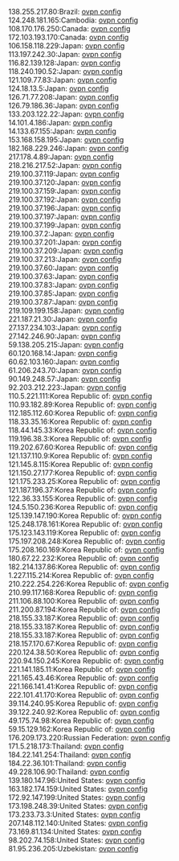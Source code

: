 138.255.217.80:Brazil: [ovpn config](vpn/138_255_217_80.ovpn)  
124.248.181.165:Cambodia: [ovpn config](vpn/124_248_181_165.ovpn)  
108.170.176.250:Canada: [ovpn config](vpn/108_170_176_250.ovpn)  
172.103.193.170:Canada: [ovpn config](vpn/172_103_193_170.ovpn)  
106.158.118.229:Japan: [ovpn config](vpn/106_158_118_229.ovpn)  
113.197.242.30:Japan: [ovpn config](vpn/113_197_242_30.ovpn)  
116.82.139.128:Japan: [ovpn config](vpn/116_82_139_128.ovpn)  
118.240.190.52:Japan: [ovpn config](vpn/118_240_190_52.ovpn)  
121.109.77.83:Japan: [ovpn config](vpn/121_109_77_83.ovpn)  
124.18.13.5:Japan: [ovpn config](vpn/124_18_13_5.ovpn)  
126.71.77.208:Japan: [ovpn config](vpn/126_71_77_208.ovpn)  
126.79.186.36:Japan: [ovpn config](vpn/126_79_186_36.ovpn)  
133.203.122.22:Japan: [ovpn config](vpn/133_203_122_22.ovpn)  
14.101.4.186:Japan: [ovpn config](vpn/14_101_4_186.ovpn)  
14.133.67.155:Japan: [ovpn config](vpn/14_133_67_155.ovpn)  
153.168.158.195:Japan: [ovpn config](vpn/153_168_158_195.ovpn)  
182.168.229.246:Japan: [ovpn config](vpn/182_168_229_246.ovpn)  
217.178.4.89:Japan: [ovpn config](vpn/217_178_4_89.ovpn)  
218.216.217.52:Japan: [ovpn config](vpn/218_216_217_52.ovpn)  
219.100.37.119:Japan: [ovpn config](vpn/219_100_37_119.ovpn)  
219.100.37.120:Japan: [ovpn config](vpn/219_100_37_120.ovpn)  
219.100.37.159:Japan: [ovpn config](vpn/219_100_37_159.ovpn)  
219.100.37.192:Japan: [ovpn config](vpn/219_100_37_192.ovpn)  
219.100.37.196:Japan: [ovpn config](vpn/219_100_37_196.ovpn)  
219.100.37.197:Japan: [ovpn config](vpn/219_100_37_197.ovpn)  
219.100.37.199:Japan: [ovpn config](vpn/219_100_37_199.ovpn)  
219.100.37.2:Japan: [ovpn config](vpn/219_100_37_2.ovpn)  
219.100.37.201:Japan: [ovpn config](vpn/219_100_37_201.ovpn)  
219.100.37.209:Japan: [ovpn config](vpn/219_100_37_209.ovpn)  
219.100.37.213:Japan: [ovpn config](vpn/219_100_37_213.ovpn)  
219.100.37.60:Japan: [ovpn config](vpn/219_100_37_60.ovpn)  
219.100.37.63:Japan: [ovpn config](vpn/219_100_37_63.ovpn)  
219.100.37.83:Japan: [ovpn config](vpn/219_100_37_83.ovpn)  
219.100.37.85:Japan: [ovpn config](vpn/219_100_37_85.ovpn)  
219.100.37.87:Japan: [ovpn config](vpn/219_100_37_87.ovpn)  
219.109.199.158:Japan: [ovpn config](vpn/219_109_199_158.ovpn)  
221.187.21.30:Japan: [ovpn config](vpn/221_187_21_30.ovpn)  
27.137.234.103:Japan: [ovpn config](vpn/27_137_234_103.ovpn)  
27.142.246.90:Japan: [ovpn config](vpn/27_142_246_90.ovpn)  
59.138.205.215:Japan: [ovpn config](vpn/59_138_205_215.ovpn)  
60.120.168.14:Japan: [ovpn config](vpn/60_120_168_14.ovpn)  
60.62.103.160:Japan: [ovpn config](vpn/60_62_103_160.ovpn)  
61.206.243.70:Japan: [ovpn config](vpn/61_206_243_70.ovpn)  
90.149.248.57:Japan: [ovpn config](vpn/90_149_248_57.ovpn)  
92.203.212.223:Japan: [ovpn config](vpn/92_203_212_223.ovpn)  
110.5.221.111:Korea Republic of: [ovpn config](vpn/110_5_221_111.ovpn)  
110.93.182.89:Korea Republic of: [ovpn config](vpn/110_93_182_89.ovpn)  
112.185.112.60:Korea Republic of: [ovpn config](vpn/112_185_112_60.ovpn)  
118.33.35.16:Korea Republic of: [ovpn config](vpn/118_33_35_16.ovpn)  
118.44.145.33:Korea Republic of: [ovpn config](vpn/118_44_145_33.ovpn)  
119.196.38.3:Korea Republic of: [ovpn config](vpn/119_196_38_3.ovpn)  
119.202.67.60:Korea Republic of: [ovpn config](vpn/119_202_67_60.ovpn)  
121.137.110.9:Korea Republic of: [ovpn config](vpn/121_137_110_9.ovpn)  
121.145.8.115:Korea Republic of: [ovpn config](vpn/121_145_8_115.ovpn)  
121.150.27.177:Korea Republic of: [ovpn config](vpn/121_150_27_177.ovpn)  
121.175.233.25:Korea Republic of: [ovpn config](vpn/121_175_233_25.ovpn)  
121.187.196.37:Korea Republic of: [ovpn config](vpn/121_187_196_37.ovpn)  
122.36.33.155:Korea Republic of: [ovpn config](vpn/122_36_33_155.ovpn)  
124.5.150.236:Korea Republic of: [ovpn config](vpn/124_5_150_236.ovpn)  
125.139.147.190:Korea Republic of: [ovpn config](vpn/125_139_147_190.ovpn)  
125.248.178.161:Korea Republic of: [ovpn config](vpn/125_248_178_161.ovpn)  
175.123.143.119:Korea Republic of: [ovpn config](vpn/175_123_143_119.ovpn)  
175.197.208.248:Korea Republic of: [ovpn config](vpn/175_197_208_248.ovpn)  
175.208.160.169:Korea Republic of: [ovpn config](vpn/175_208_160_169.ovpn)  
180.67.22.232:Korea Republic of: [ovpn config](vpn/180_67_22_232.ovpn)  
182.214.137.86:Korea Republic of: [ovpn config](vpn/182_214_137_86.ovpn)  
1.227.115.214:Korea Republic of: [ovpn config](vpn/1_227_115_214.ovpn)  
210.222.254.226:Korea Republic of: [ovpn config](vpn/210_222_254_226.ovpn)  
210.99.117.168:Korea Republic of: [ovpn config](vpn/210_99_117_168.ovpn)  
211.106.88.100:Korea Republic of: [ovpn config](vpn/211_106_88_100.ovpn)  
211.200.87.194:Korea Republic of: [ovpn config](vpn/211_200_87_194.ovpn)  
218.155.33.187:Korea Republic of: [ovpn config](vpn/218_155_33_187.ovpn)  
218.155.33.187:Korea Republic of: [ovpn config](vpn/218_155_33_187.ovpn)  
218.155.33.187:Korea Republic of: [ovpn config](vpn/218_155_33_187.ovpn)  
218.157.170.67:Korea Republic of: [ovpn config](vpn/218_157_170_67.ovpn)  
220.124.38.50:Korea Republic of: [ovpn config](vpn/220_124_38_50.ovpn)  
220.94.150.245:Korea Republic of: [ovpn config](vpn/220_94_150_245.ovpn)  
221.141.185.11:Korea Republic of: [ovpn config](vpn/221_141_185_11.ovpn)  
221.165.43.46:Korea Republic of: [ovpn config](vpn/221_165_43_46.ovpn)  
221.166.141.41:Korea Republic of: [ovpn config](vpn/221_166_141_41.ovpn)  
222.101.41.170:Korea Republic of: [ovpn config](vpn/222_101_41_170.ovpn)  
39.114.240.95:Korea Republic of: [ovpn config](vpn/39_114_240_95.ovpn)  
39.122.240.92:Korea Republic of: [ovpn config](vpn/39_122_240_92.ovpn)  
49.175.74.98:Korea Republic of: [ovpn config](vpn/49_175_74_98.ovpn)  
59.15.129.162:Korea Republic of: [ovpn config](vpn/59_15_129_162.ovpn)  
176.209.173.220:Russian Federation: [ovpn config](vpn/176_209_173_220.ovpn)  
171.5.218.173:Thailand: [ovpn config](vpn/171_5_218_173.ovpn)  
184.22.141.254:Thailand: [ovpn config](vpn/184_22_141_254.ovpn)  
184.22.36.101:Thailand: [ovpn config](vpn/184_22_36_101.ovpn)  
49.228.106.90:Thailand: [ovpn config](vpn/49_228_106_90.ovpn)  
139.180.147.96:United States: [ovpn config](vpn/139_180_147_96.ovpn)  
163.182.174.159:United States: [ovpn config](vpn/163_182_174_159.ovpn)  
172.92.147.199:United States: [ovpn config](vpn/172_92_147_199.ovpn)  
173.198.248.39:United States: [ovpn config](vpn/173_198_248_39.ovpn)  
173.233.73.3:United States: [ovpn config](vpn/173_233_73_3.ovpn)  
207.148.112.140:United States: [ovpn config](vpn/207_148_112_140.ovpn)  
73.169.81.134:United States: [ovpn config](vpn/73_169_81_134.ovpn)  
98.202.74.158:United States: [ovpn config](vpn/98_202_74_158.ovpn)  
81.95.236.205:Uzbekistan: [ovpn config](vpn/81_95_236_205.ovpn)  
